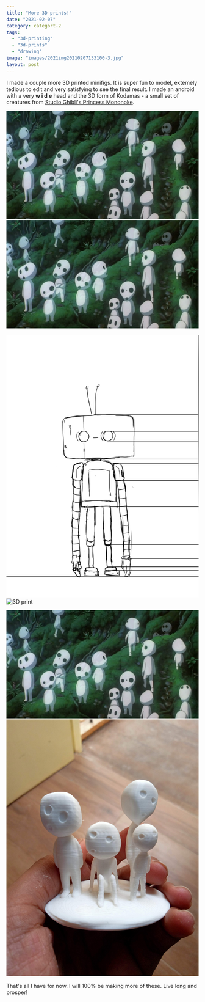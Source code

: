 ```yaml
---
title: "More 3D prints!"
date: "2021-02-07"
category: categort-2
tags: 
  - "3d-printing"
  - "3d-prints"
  - "drawing"
image: "images/2021img20210207133100-3.jpg"
layout: post
---
```


I made a couple more 3D printed minifigs. It is super fun to model, extemely tedious to edit and very satisfying to see the final result. I made an android with a very **w i d e** head and the 3D form of Kodamas - a small set of creatures from [Studio Ghibli's Princess Mononoke](https://en.wikipedia.org/wiki/Princess_Mononoke).

![](images/2021/img20210207133100-2.jpg)![](images/2021/img20210207133100-2.jpg)

![Concept Art](images/2021/a-front.png)![3D print](images/2021/img20201207102952.png)
    
![Movie](images/2021/img20210207133100-2.jpg)![3D print](images/2021/img20210207133100-3.jpg) 

That's all I have for now. I will 100% be making more of these. Live long and prosper!
